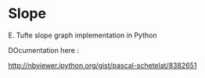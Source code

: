 Slope
=====

E. Tufte slope graph implementation in Python


DOcumentation here : 

http://nbviewer.ipython.org/gist/pascal-schetelat/8382651
